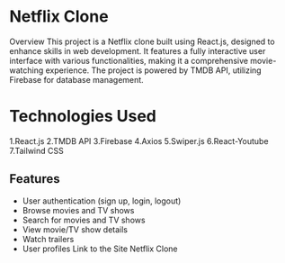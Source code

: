 # Netflix Clone


Overview
This project is a Netflix clone built using React.js, designed to enhance skills in web development. It features a fully interactive user interface with various functionalities, making it a comprehensive movie-watching experience. The project is powered by TMDB API, utilizing Firebase for database management.
# Technologies Used
1.React.js
2.TMDB API
3.Firebase
4.Axios
5.Swiper.js
6.React-Youtube
7.Tailwind CSS




## Features

- User authentication (sign up, login, logout)
- Browse movies and TV shows
- Search for movies and TV shows
- View movie/TV show details
- Watch trailers
- User profiles
Link to the Site
Netflix Clone
